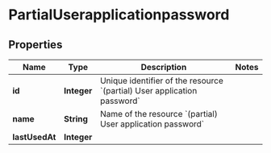 

# PartialUserapplicationpassword


## Properties

| Name | Type | Description | Notes |
|------------ | ------------- | ------------- | -------------|
|**id** | **Integer** | Unique identifier of the resource &#x60;(partial) User application password&#x60; |  |
|**name** | **String** | Name of the resource &#x60;(partial) User application password&#x60; |  |
|**lastUsedAt** | **Integer** |  |  |



